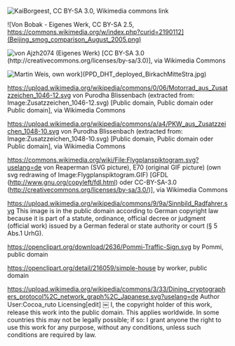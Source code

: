 
![KaiBorgeest, CC BY-SA 3.0, [Wikimedia commons link](https://commons.wikimedia.org/wiki/Air_pollution#/media/File:AB_Schwh_HolzH.JPG)](1024px-AB_Schwh_HolzH.JPG)

![Von Bobak - Eigenes Werk, CC BY-SA 2.5, https://commons.wikimedia.org/w/index.php?curid=2190112](Beijing_smog_comparison_August_2005.png)

![von Ajzh2074 (Eigenes Werk) [CC BY-SA 3.0 (http://creativecommons.org/licenses/by-sa/3.0)], via Wikimedia Commons](PM10cabellohumano.png)

![Martin Weis, own work](https://github.com/opendata-stuttgart/meta/blob/master/images/PPD_DHT_deployed_BirkachMitteStra.jpg)](PPD_DHT_deployed_BirkachMitteStra.jpg)


https://upload.wikimedia.org/wikipedia/commons/0/06/Motorrad_aus_Zusatzzeichen_1046-12.svg
von Purodha Blissenbach (extracted from: Image:Zusatzzeichen_1046-12.svg) [Public domain, Public domain oder Public domain], via Wikimedia Commons

https://upload.wikimedia.org/wikipedia/commons/a/a4/PKW_aus_Zusatzzeichen_1048-10.svg
von Purodha Blissenbach (extracted from: Image:Zusatzzeichen_1048-10.svg) [Public domain, Public domain oder Public domain], via Wikimedia Commons

https://commons.wikimedia.org/wiki/File:Flygplanspiktogram.svg?uselang=de
von Reaperman (SVG picture), E70 (original GIF picture) (own svg redrawing of Image:Flygplanspiktogram.GIF) [GFDL (http://www.gnu.org/copyleft/fdl.html) oder CC-BY-SA-3.0 (http://creativecommons.org/licenses/by-sa/3.0/)], via Wikimedia Commons


https://upload.wikimedia.org/wikipedia/commons/9/9a/Sinnbild_Radfahrer.svg
This image is in the public domain according to German copyright law because it is part of a statute, ordinance, official decree or judgment (official work) issued by a German federal or state authority or court (§ 5 Abs.1 UrhG).

https://openclipart.org/download/2636/Pommi-Traffic-Sign.svg
by Pommi, public domain

https://openclipart.org/detail/216059/simple-house
by worker, public domain


https://upload.wikimedia.org/wikipedia/commons/3/33/Dining_cryptographers_protocol%2C_network_graph%2C_Japanese.svg?uselang=de
Author  User:Cocoa_ruto
Licensing[edit]
￼   I, the copyright holder of this work, release this work into the public domain. This applies worldwide.
In some countries this may not be legally possible; if so:
I grant anyone the right to use this work for any purpose, without any conditions, unless such conditions are required by law.
<!--
![](Zeichen_270_-_Zonenverkehrsverbot_bei_Smog,_StVO_1976.svg)-->
